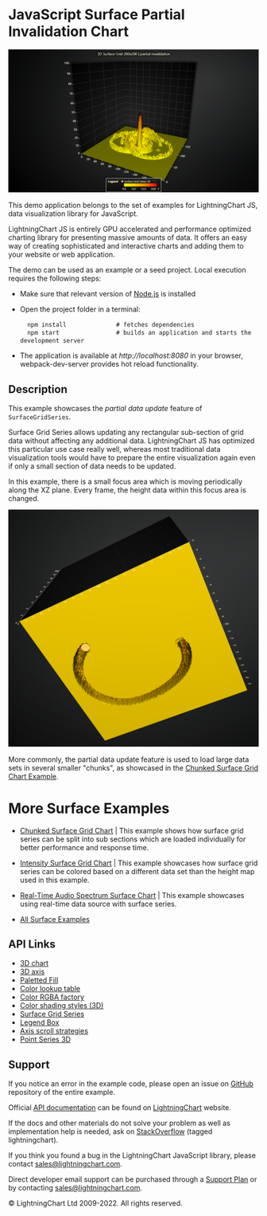 # JavaScript Surface Partial Invalidation Chart

![JavaScript Surface Partial Invalidation Chart](surfaceGridPartialInvalidation-darkGold.png)

This demo application belongs to the set of examples for LightningChart JS, data visualization library for JavaScript.

LightningChart JS is entirely GPU accelerated and performance optimized charting library for presenting massive amounts of data. It offers an easy way of creating sophisticated and interactive charts and adding them to your website or web application.

The demo can be used as an example or a seed project. Local execution requires the following steps:

-   Make sure that relevant version of [Node.js](https://nodejs.org/en/download/) is installed
-   Open the project folder in a terminal:

          npm install              # fetches dependencies
          npm start                # builds an application and starts the development server

-   The application is available at _http://localhost:8080_ in your browser, webpack-dev-server provides hot reload functionality.


## Description

This example showcases the _partial data update_ feature of `SurfaceGridSeries`.

Surface Grid Series allows updating any rectangular sub-section of grid data without affecting any additional data. LightningChart JS has optimized this particular use case really well, whereas most traditional data visualization tools would have to prepare the entire visualization again even if only a small section of data needs to be updated.

In this example, there is a small focus area which is moving periodically along the XZ plane. Every frame, the height data within this focus area is changed.

![Focus area](./assets/focus-point.png)

More commonly, the partial data update feature is used to load large data sets in several smaller "chunks", as showcased in the [Chunked Surface Grid Chart Example](https://lightningchart.com/lightningchart-js-interactive-examples/examples/lcjs-example-0916-surfaceChunkLoad.html).

# More Surface Examples

-   [Chunked Surface Grid Chart](https://lightningchart.com/lightningchart-js-interactive-examples/examples/lcjs-example-0916-surfaceChunkLoad.html) | This example shows how surface grid series can be split into sub sections which are loaded individually for better performance and response time.

-   [Intensity Surface Grid Chart](https://lightningchart.com/lightningchart-js-interactive-examples/examples/lcjs-example-0914-surfaceIntensityGrid.html) | This example showcases how surface grid series can be colored based on a different data set than the height map used in this example.

-   [Real-Time Audio Spectrum Surface Chart](https://lightningchart.com/lightningchart-js-interactive-examples/examples/lcjs-example-0913-surfaceScrollingGrid.html) | This example showcases using real-time data source with surface series.

-   [All Surface Examples](https://lightningchart.com/lightningchart-js-interactive-examples/search.html?t=surface)


## API Links

* [3D chart]
* [3D axis]
* [Paletted Fill]
* [Color lookup table]
* [Color RGBA factory]
* [Color shading styles (3D)]
* [Surface Grid Series]
* [Legend Box]
* [Axis scroll strategies]
* [Point Series 3D]


## Support

If you notice an error in the example code, please open an issue on [GitHub][0] repository of the entire example.

Official [API documentation][1] can be found on [LightningChart][2] website.

If the docs and other materials do not solve your problem as well as implementation help is needed, ask on [StackOverflow][3] (tagged lightningchart).

If you think you found a bug in the LightningChart JavaScript library, please contact sales@lightningchart.com.

Direct developer email support can be purchased through a [Support Plan][4] or by contacting sales@lightningchart.com.

[0]: https://github.com/Arction/
[1]: https://lightningchart.com/lightningchart-js-api-documentation/
[2]: https://lightningchart.com
[3]: https://stackoverflow.com/questions/tagged/lightningchart
[4]: https://lightningchart.com/support-services/

© LightningChart Ltd 2009-2022. All rights reserved.


[3D chart]: https://lightningchart.com/js-charts/api-documentation/v6.1.0/classes/Chart3D.html
[3D axis]: https://lightningchart.com/js-charts/api-documentation/v6.1.0/classes/Axis3D.html
[Paletted Fill]: https://lightningchart.com/js-charts/api-documentation/v6.1.0/classes/PalettedFill.html
[Color lookup table]: https://lightningchart.com/js-charts/api-documentation/v6.1.0/classes/LUT.html
[Color RGBA factory]: https://lightningchart.com/js-charts/api-documentation/v6.1.0/functions/ColorRGBA.html
[Color shading styles (3D)]: https://lightningchart.com/js-charts/api-documentation/v6.1.0/variables/ColorShadingStyles.html
[Surface Grid Series]: https://lightningchart.com/js-charts/api-documentation/v6.1.0/classes/SurfaceGridSeries3D.html
[Legend Box]: https://lightningchart.com/js-charts/api-documentation/v6.1.0/classes/Chart.html#addLegendBox
[Axis scroll strategies]: https://lightningchart.com/js-charts/api-documentation/v6.1.0/variables/AxisScrollStrategies.html
[Point Series 3D]: https://lightningchart.com/js-charts/api-documentation/v6.1.0/classes/PointSeries3D.html

